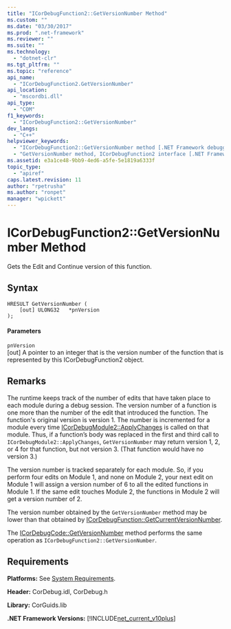 ```yaml
---
title: "ICorDebugFunction2::GetVersionNumber Method"
ms.custom: ""
ms.date: "03/30/2017"
ms.prod: ".net-framework"
ms.reviewer: ""
ms.suite: ""
ms.technology: 
  - "dotnet-clr"
ms.tgt_pltfrm: ""
ms.topic: "reference"
api_name: 
  - "ICorDebugFunction2.GetVersionNumber"
api_location: 
  - "mscordbi.dll"
api_type: 
  - "COM"
f1_keywords: 
  - "ICorDebugFunction2::GetVersionNumber"
dev_langs: 
  - "C++"
helpviewer_keywords: 
  - "ICorDebugFunction2::GetVersionNumber method [.NET Framework debugging]"
  - "GetVersionNumber method, ICorDebugFunction2 interface [.NET Framework debugging]"
ms.assetid: e3a1ce48-9bb9-4ed6-a5fe-5e1819a6333f
topic_type: 
  - "apiref"
caps.latest.revision: 11
author: "rpetrusha"
ms.author: "ronpet"
manager: "wpickett"
---
```

# ICorDebugFunction2::GetVersionNumber Method
Gets the Edit and Continue version of this function.  
  
## Syntax  
  
```  
HRESULT GetVersionNumber (  
    [out] ULONG32   *pnVersion  
);  
```  
  
#### Parameters  
 `pnVersion`  
 [out] A pointer to an integer that is the version number of the function that is represented by this ICorDebugFunction2 object.  
  
## Remarks  
 The runtime keeps track of the number of edits that have taken place to each module during a debug session. The version number of a function is one more than the number of the edit that introduced the function. The function's original version is version 1. The number is incremented for a module every time [ICorDebugModule2::ApplyChanges](../../../../docs/framework/unmanaged-api/debugging/icordebugmodule2-applychanges-method.md) is called on that module. Thus, if a function’s body was replaced in the first and third call to `ICorDebugModule2::ApplyChanges`, `GetVersionNumber` may return version 1, 2, or 4 for that function, but not version 3. (That function would have no version 3.)  
  
 The version number is tracked separately for each module. So, if you perform four edits on Module 1, and none on Module 2, your next edit on Module 1 will assign a version number of 6 to all the edited functions in Module 1. If the same edit touches Module 2, the functions in Module 2 will get a version number of 2.  
  
 The version number obtained by the `GetVersionNumber` method may be lower than that obtained by [ICorDebugFunction::GetCurrentVersionNumber](../../../../docs/framework/unmanaged-api/debugging/icordebugfunction-getcurrentversionnumber-method.md).  
  
 The [ICorDebugCode::GetVersionNumber](../../../../docs/framework/unmanaged-api/debugging/icordebugcode-getversionnumber-method.md) method performs the same operation as `ICorDebugFunction2::GetVersionNumber`.  
  
## Requirements  
 **Platforms:** See [System Requirements](../../../../docs/framework/get-started/system-requirements.md).  
  
 **Header:** CorDebug.idl, CorDebug.h  
  
 **Library:** CorGuids.lib  
  
 **.NET Framework Versions:** [!INCLUDE[net_current_v10plus](../../../../includes/net-current-v10plus-md.md)]
